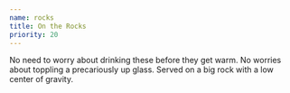 ```yaml
---
name: rocks
title: On the Rocks
priority: 20
---
```


No need to worry about drinking these before they get warm.  No worries about toppling a precariously up glass.  Served on a big rock with a low center of gravity.
